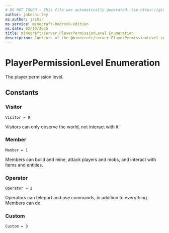 ```yaml
---
# DO NOT TOUCH — This file was automatically generated. See https://github.com/mojang/minecraftapidocsgenerator to modify descriptions, examples, etc.
author: jakeshirley
ms.author: jashir
ms.service: minecraft-bedrock-edition
ms.date: 02/10/2025
title: minecraft/server.PlayerPermissionLevel Enumeration
description: Contents of the @minecraft/server.PlayerPermissionLevel enumeration.
---
```

# PlayerPermissionLevel Enumeration

The player permission level.

## Constants
### **Visitor**
`Visitor = 0`

Visitors can only observe the world, not interact with it.
### **Member**
`Member = 1`

Members can build and mine, attack players and mobs, and interact with items and entities.
### **Operator**
`Operator = 2`

Operators can teleport and use commands, in addition to everything Members can do.
### **Custom**
`Custom = 3`
